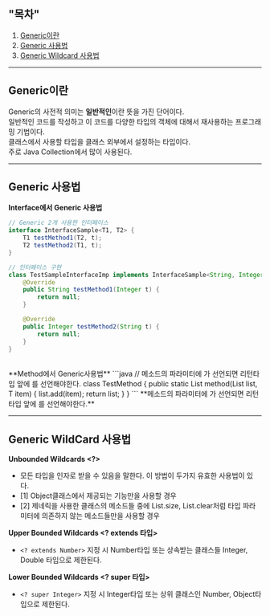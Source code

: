 ## "목차" <br>
1. [Generic이란](##generic이란)
2. [Generic 사용법](##generic-사용법)
3. [Generic Wildcard 사용법](##generic-wildcard-사용법)

---
## Generic이란 <br>

Generic의 사전적 의미는 **일반적인**이란 뜻을 가진 단어이다. <br>
일반적인 코드를 작성하고 이 코드를 다양한 타입의 객체에 대해서 재사용하는 프로그래밍 기법이다. <br>
클래스에서 사용할 타입을 클래스 외부에서 설정하는 타입이다. <br>
주로 Java Collection에서 많이 사용된다. <br>

---
## Generic 사용법 <br>

**Interface에서 Generic 사용법**
```java
// Generic 2개 사용한 인터페이스
interface InterfaceSample<T1, T2> {
    T1 testMethod1(T2, t);
    T2 testMethod2(T1, t);
}

// 인터페이스 구현
class TestSampleInterfaceImp implements InterfaceSample<String, Integer> {
    @Override
    public String testMethod1(Integer t) {
        return null;
    }

    @Override
    public Integer testMethod2(String t) {
        return null;
    }
}
```
<br>
**Method에서 Generic사용법**
```java
// 메소드의 파라미터에 <T>가 선언되면 리턴타입 앞에 <T>를 선언해야한다.
class TestMethod {
    public static <T> List<T> method(List<T> list, T item) {
        list.add(item);
        return list;
    }
}
```
**메소드의 파라미터에 <T>가 선언되면 리턴타입 앞에 <T>를 선언해야한다.** <br>

---
## Generic WildCard 사용법 <br>

**Unbounded Wildcards <?>** <br>
- 모든 타입을 인자로 받을 수 있음을 말한다. 이 방법이 두가지 유효한 사용법이 있다.
- [1] Object클래스에서 제공되는 기능만을 사용할 경우
- [2] 제네릭을 사용한 클래스의 메소드들 중에 List.size, List.clear처럼 타입 파라미터에 의존하지 않는 메소드들만을 사용할 경우

**Upper Bounded Wildcards <? extends 타입>** <br>
- ```<? extends Number>``` 지정 시 Number타입 또는 상속받는 클래스들 Integer, Double 타입으로 제한된다.

**Lower Bounded Wildcards <? super 타입>** <br>
- ```<? super Integer>``` 지정 시 Integer타입 또는 상위 클래스인 Number, Object타입으로 제한된다.
